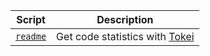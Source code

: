 | Script             | Description                                                                        |
| ------------------ | ---------------------------------------------------------------------------------- |
| [`readme`](readme) | Get code statistics with [Tokei](https://github.com/XAMPPRocky/tokei)              |
